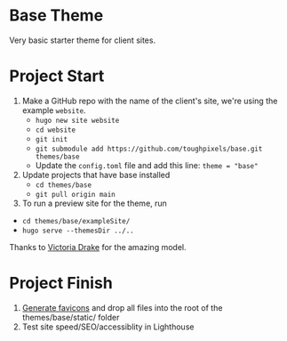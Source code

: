 # Base Theme

Very basic starter theme for client sites.

# Project Start

1. Make a GitHub repo with the name of the client's site, we're using the example `website`.
    * `hugo new site website`  
    * `cd website`
    * `git init`  
    * `git submodule add https://github.com/toughpixels/base.git themes/base`
    * Update the `config.toml` file and add this line: `theme = "base"`  
1. Update projects that have base installed
   * `cd themes/base` 
   * `git pull origin main`
1. To run a preview site for the theme, run
* `cd themes/base/exampleSite/`
* `hugo serve --themesDir ../..`


Thanks to [Victoria Drake](https://github.com/victoriadrake/hugo-theme-introduction) for the amazing model.

# Project Finish

1. [Generate favicons](https://favicon.io/favicon-generator/) and drop all files into the root of the themes/base/static/ folder
2. Test site speed/SEO/accessiblity in Lighthouse
